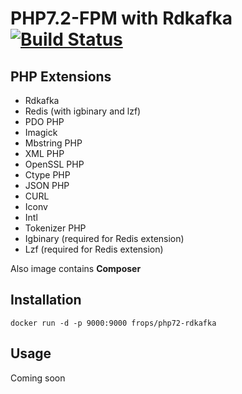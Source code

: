 # PHP7.2-FPM with Rdkafka [![Build Status](https://api.travis-ci.org/frops/php72-rdkafka.svg?branch=master)](https://travis-ci.org/frops/php72-rdkafka)

## PHP Extensions
* Rdkafka
* Redis (with igbinary and lzf)
* PDO PHP
* Imagick
* Mbstring PHP
* XML PHP
* OpenSSL PHP
* Ctype PHP
* JSON PHP
* CURL
* Iconv
* Intl
* Tokenizer PHP
* Igbinary (required for Redis extension)
* Lzf (required for Redis extension)

Also image contains **Composer**

## Installation

`docker run -d -p 9000:9000 frops/php72-rdkafka`

## Usage

Coming soon
